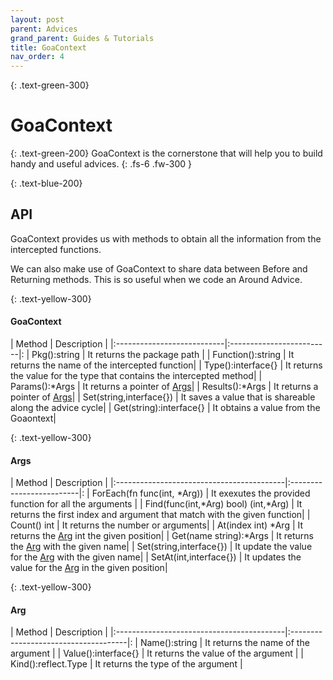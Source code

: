 ```yaml
---
layout: post
parent: Advices
grand_parent: Guides & Tutorials
title: GoaContext
nav_order: 4
---
```


{: .text-green-300}
# GoaContext

{: .text-green-200}
GoaContext is the cornerstone that will help you to build handy and useful advices.
{: .fs-6 .fw-300 }


{: .text-blue-200}
## API

GoaContext provides us with methods to obtain all the information from the intercepted functions.

We can also make use of GoaContext to share data between Before and Returning methods. This is so useful when we code 
an Around Advice.

{: .text-yellow-300}
#### GoaContext

| Method                     | Description               |
|:---------------------------|:-------------------------|:
| Pkg():string               | It returns the package  path |
| Function():string          | It returns the name of the intercepted function|
| Type():interface{}         | It returns the value for the type that contains the intercepted method|
| Params():*Args             | It returns a pointer of [Args](#Args)|
| Results():*Args            | It returns a pointer of [Args](#Args)|
| Set(string,interface{})    | It saves a value that is shareable along the advice cycle|
| Get(string):interface{}    | It obtains a value from the Goaontext|

{: .text-yellow-300}
#### Args

| Method                                    | Description               |
|:------------------------------------------|:-------------------------|:
| ForEach(fn func(int, *Arg))               | It exexutes the provided function for all the arguments |
| Find(func(int,*Arg) bool) (int,*Arg)      | It returns the first index and argument that match with the given function|
| Count() int                               | It returns the number or arguments|
| At(index int) *Arg                        | It returns the [Arg](#Arg) int the given position|
| Get(name string):*Args                    | It returns the [Arg](#Arg) with the given name|
| Set(string,interface{})                   | It update the value for the [Arg](#Arg) with the given name|
| SetAt(int,interface{})                    | It updates the value for the [Arg](#Arg) in the given position|

{: .text-yellow-300}
#### Arg

| Method                                    | Description                          |
|:------------------------------------------|:-------------------------------------|:
| Name():string                             | It returns the name of the argument  |
| Value():interface{}                       | It returns the value of the argument |
| Kind():reflect.Type                       | It returns the type of the argument  |
